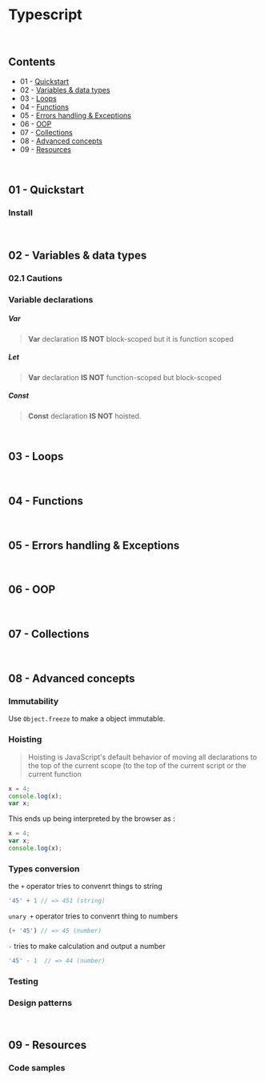 # Typescript

<br>

## Contents

* 01 - [Quickstart]
* 02 - [Variables & data types]
* 03 - [Loops]
* 04 - [Functions]
* 05 - [Errors handling & Exceptions]
* 06 - [OOP]
* 07 - [Collections]
* 08 - [Advanced concepts]
* 09 - [Resources]

<br>

## 01 - Quickstart

### Install

<br>

## 02 - Variables & data types


### 02.1 Cautions

### Variable declarations

##### Var
> **Var** declaration **IS NOT** block-scoped but it is function scoped

##### Let
> **Var** declaration **IS NOT** function-scoped but block-scoped

##### Const
> **Const** declaration **IS NOT** hoisted.



<br>

## 03 - Loops


<br>

## 04 - Functions


<br>

## 05 - Errors handling & Exceptions


<br>

## 06 - OOP


<br>

## 07 - Collections 



<br>

## 08 - Advanced concepts 

### Immutability

Use `Object.freeze` to make a object immutable.
### Hoisting 

> Hoisting is JavaScript's default behavior of moving all declarations to the top of the current scope (to the top of the current script or the current function

```js
x = 4;
console.log(x);
var x;

```

This ends up being interpreted by the browser as : 

```js
x = 4;
var x;
console.log(x);
```

### Types conversion

the `+` operator tries to convenrt things to string 

```js
'45' + 1 // => 451 (string)
```

`unary +` operator tries to convenrt thing to numbers 

```js
(+ '45') // => 45 (number)
```

`-` tries to make calculation and output a number

```js
'45' - 1  // => 44 (number)
```

### Testing


### Design patterns

<br>

## 09 - Resources 

### Code samples
<!-- Links -->
[Quickstart]: #01-quickstart  
[Variables & data types]: #02-variables-data-types
[Loops]: #03-loops
[Functions]: #04-functions   
[Errors handling & Exceptions]: #05-errors-handling-exceptions
[OOP]: #06-oop
[Collections]: #07-collections
[Advanced concepts]: #08-advanced-concepts
[Resources]: #09-resources

